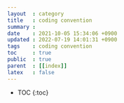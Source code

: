 ```yaml
---
layout  : category
title   : coding convention
summary : 
date    : 2021-10-05 15:34:06 +0900
updated : 2022-07-19 14:01:31 +0900
tags    : coding convention
toc     : true
public  : true
parent  : [[index]]
latex   : false
---
```

* TOC
{:toc}
